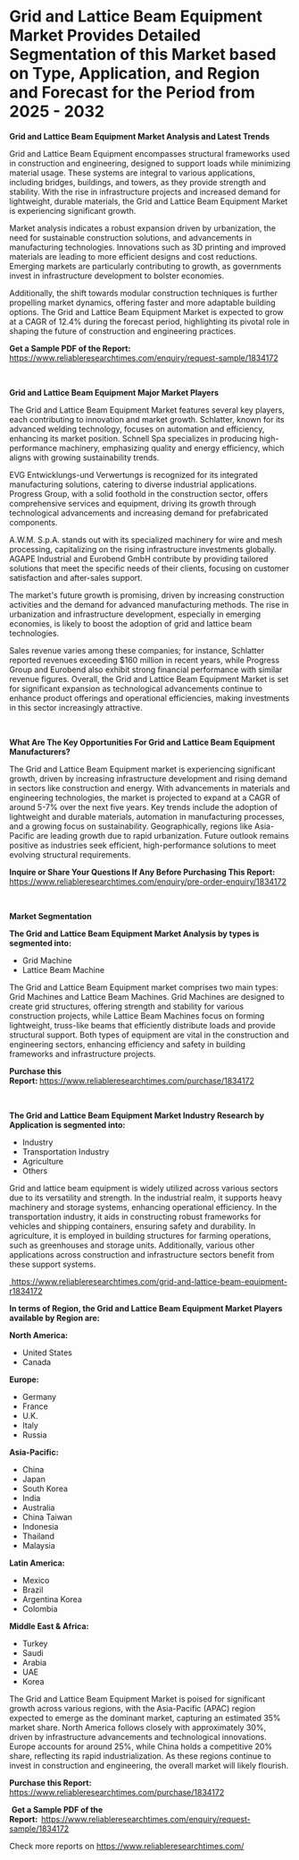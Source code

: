 <p><h1>Grid and Lattice Beam Equipment Market Provides Detailed Segmentation of this Market based on Type, Application, and Region and Forecast for the Period from 2025 - 2032</h1></p><p><strong>Grid and Lattice Beam Equipment Market Analysis and Latest Trends</strong></p>
<p><p>Grid and Lattice Beam Equipment encompasses structural frameworks used in construction and engineering, designed to support loads while minimizing material usage. These systems are integral to various applications, including bridges, buildings, and towers, as they provide strength and stability. With the rise in infrastructure projects and increased demand for lightweight, durable materials, the Grid and Lattice Beam Equipment Market is experiencing significant growth.</p><p>Market analysis indicates a robust expansion driven by urbanization, the need for sustainable construction solutions, and advancements in manufacturing technologies. Innovations such as 3D printing and improved materials are leading to more efficient designs and cost reductions. Emerging markets are particularly contributing to growth, as governments invest in infrastructure development to bolster economies.</p><p>Additionally, the shift towards modular construction techniques is further propelling market dynamics, offering faster and more adaptable building options. The Grid and Lattice Beam Equipment Market is expected to grow at a CAGR of 12.4% during the forecast period, highlighting its pivotal role in shaping the future of construction and engineering practices.</p></p>
<p><strong>Get a Sample PDF of the Report:&nbsp;</strong> <a href="https://www.reliableresearchtimes.com/enquiry/request-sample/1834172?utm_campaign=2531&utm_medium=2&utm_source=Github&utm_content=ia&utm_term=28022025&utm_id=grid-and-lattice-beam-equipment">https://www.reliableresearchtimes.com/enquiry/request-sample/1834172</a></p>
<p>&nbsp;</p>
<p><strong>Grid and Lattice Beam Equipment Major Market Players</strong></p>
<p><p>The Grid and Lattice Beam Equipment Market features several key players, each contributing to innovation and market growth. Schlatter, known for its advanced welding technology, focuses on automation and efficiency, enhancing its market position. Schnell Spa specializes in producing high-performance machinery, emphasizing quality and energy efficiency, which aligns with growing sustainability trends.</p><p>EVG Entwicklungs-und Verwertungs is recognized for its integrated manufacturing solutions, catering to diverse industrial applications. Progress Group, with a solid foothold in the construction sector, offers comprehensive services and equipment, driving its growth through technological advancements and increasing demand for prefabricated components.</p><p>A.W.M. S.p.A. stands out with its specialized machinery for wire and mesh processing, capitalizing on the rising infrastructure investments globally. AGAPE Industrial and Eurobend GmbH contribute by providing tailored solutions that meet the specific needs of their clients, focusing on customer satisfaction and after-sales support.</p><p>The market's future growth is promising, driven by increasing construction activities and the demand for advanced manufacturing methods. The rise in urbanization and infrastructure development, especially in emerging economies, is likely to boost the adoption of grid and lattice beam technologies. </p><p>Sales revenue varies among these companies; for instance, Schlatter reported revenues exceeding $160 million in recent years, while Progress Group and Eurobend also exhibit strong financial performance with similar revenue figures. Overall, the Grid and Lattice Beam Equipment Market is set for significant expansion as technological advancements continue to enhance product offerings and operational efficiencies, making investments in this sector increasingly attractive.</p></p>
<p>&nbsp;</p>
<p><strong>What Are The Key Opportunities For Grid and Lattice Beam Equipment Manufacturers?</strong></p>
<p><p>The Grid and Lattice Beam Equipment market is experiencing significant growth, driven by increasing infrastructure development and rising demand in sectors like construction and energy. With advancements in materials and engineering technologies, the market is projected to expand at a CAGR of around 5-7% over the next five years. Key trends include the adoption of lightweight and durable materials, automation in manufacturing processes, and a growing focus on sustainability. Geographically, regions like Asia-Pacific are leading growth due to rapid urbanization. Future outlook remains positive as industries seek efficient, high-performance solutions to meet evolving structural requirements.</p></p>
<p><strong>Inquire or Share Your Questions If Any Before Purchasing This Report:</strong> <a href="https://www.reliableresearchtimes.com/enquiry/pre-order-enquiry/1834172?utm_campaign=2531&utm_medium=2&utm_source=Github&utm_content=ia&utm_term=28022025&utm_id=grid-and-lattice-beam-equipment">https://www.reliableresearchtimes.com/enquiry/pre-order-enquiry/1834172</a></p>
<p>&nbsp;</p>
<p><strong>Market Segmentation</strong></p>
<p><strong>The Grid and Lattice Beam Equipment Market Analysis by types is segmented into:</strong></p>
<p><ul><li>Grid Machine</li><li>Lattice Beam Machine</li></ul></p>
<p><p>The Grid and Lattice Beam Equipment market comprises two main types: Grid Machines and Lattice Beam Machines. Grid Machines are designed to create grid structures, offering strength and stability for various construction projects, while Lattice Beam Machines focus on forming lightweight, truss-like beams that efficiently distribute loads and provide structural support. Both types of equipment are vital in the construction and engineering sectors, enhancing efficiency and safety in building frameworks and infrastructure projects.</p></p>
<p><strong>Purchase this Report:&nbsp;</strong><a href="https://www.reliableresearchtimes.com/purchase/1834172?utm_campaign=2531&utm_medium=2&utm_source=Github&utm_content=ia&utm_term=28022025&utm_id=grid-and-lattice-beam-equipment">https://www.reliableresearchtimes.com/purchase/1834172</a></p>
<p>&nbsp;</p>
<p><strong>The Grid and Lattice Beam Equipment Market Industry Research by Application is segmented into:</strong></p>
<p><ul><li>Industry</li><li>Transportation Industry</li><li>Agriculture</li><li>Others</li></ul></p>
<p><p>Grid and lattice beam equipment is widely utilized across various sectors due to its versatility and strength. In the industrial realm, it supports heavy machinery and storage systems, enhancing operational efficiency. In the transportation industry, it aids in constructing robust frameworks for vehicles and shipping containers, ensuring safety and durability. In agriculture, it is employed in building structures for farming operations, such as greenhouses and storage units. Additionally, various other applications across construction and infrastructure sectors benefit from these support systems.</p></p>
<p><a href="https://www.reliableresearchtimes.com/grid-and-lattice-beam-equipment-r1834172?utm_campaign=2531&utm_medium=2&utm_source=Github&utm_content=ia&utm_term=28022025&utm_id=grid-and-lattice-beam-equipment">&nbsp;https://www.reliableresearchtimes.com/grid-and-lattice-beam-equipment-r1834172</a></p>
<p><strong>In terms of Region, the Grid and Lattice Beam Equipment Market Players available by Region are:</strong></p>
<p>
    <p> <strong> North America: </strong>
        <ul>
            <li>United States</li>
            <li>Canada</li>
        </ul>
        </p> 
    <p> <strong> Europe: </strong>
        <ul>
            <li>Germany</li>
            <li>France</li>
            <li>U.K.</li>
            <li>Italy</li>
            <li>Russia</li>
        </ul>
        </p> 
    <p> <strong> Asia-Pacific: </strong>
        <ul>
            <li>China</li>
            <li>Japan</li>
            <li>South Korea</li>
            <li>India</li>
            <li>Australia</li>
            <li>China Taiwan</li>
            <li>Indonesia</li>
            <li>Thailand</li>
            <li>Malaysia</li>
        </ul>
        </p> 
    <p> <strong> Latin America: </strong>
        <ul>
            <li>Mexico</li>
            <li>Brazil</li>
            <li>Argentina Korea</li>
            <li>Colombia</li>
        </ul>
        </p> 
    <p> <strong> Middle East & Africa: </strong>
        <ul>
            <li>Turkey</li>
            <li>Saudi</li>
            <li>Arabia</li>
            <li>UAE</li>
            <li>Korea</li>
        </ul>
    </p>
    </p>
<p><p>The Grid and Lattice Beam Equipment Market is poised for significant growth across various regions, with the Asia-Pacific (APAC) region expected to emerge as the dominant market, capturing an estimated 35% market share. North America follows closely with approximately 30%, driven by infrastructure advancements and technological innovations. Europe accounts for around 25%, while China holds a competitive 20% share, reflecting its rapid industrialization. As these regions continue to invest in construction and engineering, the overall market will likely flourish.</p></p>
<p><strong>Purchase this Report: </strong><a href="https://www.reliableresearchtimes.com/purchase/1834172?utm_campaign=2531&utm_medium=2&utm_source=Github&utm_content=ia&utm_term=28022025&utm_id=grid-and-lattice-beam-equipment">https://www.reliableresearchtimes.com/purchase/1834172</a></p>
<p>&nbsp;<strong>Get a Sample PDF of the Report:&nbsp;&nbsp;</strong><a href="https://www.reliableresearchtimes.com/enquiry/request-sample/1834172?utm_campaign=2531&utm_medium=2&utm_source=Github&utm_content=ia&utm_term=28022025&utm_id=grid-and-lattice-beam-equipment">https://www.reliableresearchtimes.com/enquiry/request-sample/1834172</a></p>
<p><strong></strong></p>
<p>Check more reports on <a href="https://www.reliableresearchtimes.com/?utm_campaign=2531&utm_medium=2&utm_source=Github&utm_content=ia&utm_term=28022025&utm_id=grid-and-lattice-beam-equipment">https://www.reliableresearchtimes.com/</a></p>